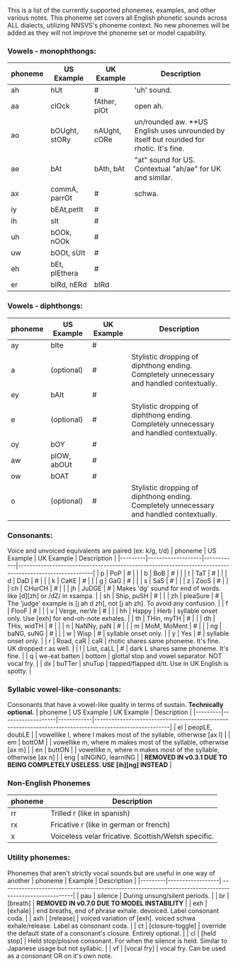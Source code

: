 This is a list of the currently supported phonemes, examples, and other various notes.
This phoneme set covers all English phonetic sounds across ALL dialects, utilizing NNSVS's phoneme context. No new phonemes will be added as they will not improve the phoneme set or model capability.
### Vowels - monophthongs:
| phoneme | US Example        | UK Example   | Description                                                                                            |
|---------|-------------------|--------------|--------------------------------------------------------------------------------------------------------|
| ah      | hUt               | #            | 'uh' sound.                                                                                            |
| aa      | clOck             | fAther, plOt | open ah.                                                                                               |
| ao      | bOUght, stORy     | nAUght, cORe | un/rounded aw. **US English uses unrounded by itself but rounded for rhotic. It's fine.                |
| ae      | bAt               | bAth, bAt    | "at" sound for US. Contextual "ah/ae" for UK and similar.                                              |
| ax      | commA, parrOt     | #            | schwa.                                                                                                 |
| iy      | bEAt,petIt        | #            |                                                                                                        |
| ih      | sIt               | #            |                                                                                                        |
| uh      | bOOk, nOOk        | #            |                                                                                                        |
| uw      | bOOt, sUIt        | #            |                                                                                                        |
| eh      | bEt, plEthera     | #            |                                                                                                        |
| er      | bIRd, nERd        | bIRd         |                                                                                                        |
### Vowels - diphthongs:
| phoneme | US Example        | UK Example | Description                                                                                            |
|---------|-------------------|------------|--------------------------------------------------------------------------------------------------------|
| ay      | bIte              | #          |                                                                                                        |
| a       | (optional)        | #          | Stylistic dropping of diphthong ending. Completely unnecessary and handled contextually.               |
| ey      | bAIt              | #          |                                                                                                        |
| e       | (optional)        | #          | Stylistic dropping of diphthong ending. Completely unnecessary and handled contextually.               |
| oy      | bOY               | #          |                                                                                                        |
| aw      | plOW, abOUt       | #          |                                                                                                        |
| ow      | bOAT              | #          |                                                                                                        |
| o       | (optional)        | #          | Stylistic dropping of diphthong ending. Completely unnecessary and handled contextually.               |
### Consonants:
Voice and unvoiced equivalents are paired (ex: k/g, t/d)
| phoneme | US Example        | UK Example | Description                                                                                            |
|---------|-------------------|------------|--------------------------------------------------------------------------------------------------------|
| p       | PoP               | #          |                                                                                                        |
| b       | BoB               | #          |                                                                                                        |
| t       | TaT               | #          |                                                                                                        |
| d       | DaD               | #          |                                                                                                        |
| k       | CaKE              | #          |                                                                                                        |
| g       | GaG               | #          |                                                                                                        |
| s       | SaS               | #          |                                                                                                        |
| z       | ZooS              | #          |                                                                                                        |
| ch      | CHurCH            | #          |                                                                                                        |
| jh      | JuDGE             | #          | Makes 'dg' sound for end of words. like [d][zh] or /dZ/ in xsampa.                                     |
| sh      | Ship, puSH        | #          |                                                                                                        |
| zh      | pleaSure          | #          | The 'judge' example is [j ah d zh], not [j ah zh]. To avoid any confusion.                             |
| f       | FlooF             | #          |                                                                                                        |
| v       | Verge, nerVe      | #          |                                                                                                        |
| hh      | Happy             | Herb       | syllable onset only. Use [exh] for end-oh-note exhales.                                                |
| th      | THin, myTH        | #          |                                                                                                        |
| dh      | THis, widTH       | #          |                                                                                                        |
| n       | NaNNy, paN        | #          |                                                                                                        |
| m       | MoM, MoMent       | #          |                                                                                                        |
| ng      | baNG, suNG        | #          |                                                                                                        |
| w       | Wisp              | #          | syllable onset only.                                                                                   |
| y       | Yes               | #          | syllable onset only.                                                                                   |
| r       | Road, caR         | caR        | rhotic shares same phoneme. It's fine. UK dropped r as well.                                           |
| l       | List, caLL        | #          | dark L shares same phoneme. It's fine.                                                                 |
| q       | we-eat batten     | bottom     | glottal stop and vowel separator. NOT vocal fry.                                                       |
| dx      | buTTer            | shuTup     | tapped/flapped d/tt. Use in UK English is spotty.                                                      |
### Syllabic vowel-like-consonants:
Consonants that have a vowel-like quality in terms of sustain. **Technically optional.**
| phoneme | US Example        | UK Example | Description                                                                                            |
|---------|-------------------|------------|--------------------------------------------------------------------------------------------------------|
| el      | peopLE, doubLE    |            | vowellike l, where l makes most of the syllable, otherwise [ax l]                                      |
| em      | bottOM            |            | vowellike m, where m makes most of the syllable, otherwise [ax m]                                      |
| en      | buttON            |            | vowellike n, where n makes most of the syllable, otherwise [ax n]                                      |
| eng     | sINGING, learnING |            | **REMOVED IN v0.3.1 DUE TO BEING COMPLETELY USELESS. USE [ih][ng] INSTEAD**                            |
### Non-English Phonemes
| phoneme | Description                                                                                            |
|---------| -------------------------------------------------------------------------------------------------------|
| rr      | Trilled r (like in spanish)                                                                            |
| rx      | Fricative r (like in german or french)                                                                 |
| x       | Voiceless velar fricative. Scottish/Welsh specific.                                                    |
### Utility phonemes:
Phonemes that aren't strictly vocal sounds but are useful in one way of another
| phoneme | Example          | Description                                                                                            |
|---------|------------------| -------------------------------------------------------------------------------------------------------|
| pau     | silence          | During unsung/silent periods.                                                                          |
| br      | [breath]         | **REMOVED IN v0.7.0 DUE TO MODEL INSTABILITY**                                                         |
| exh     | [exhale]         | end breaths, end of phrase exhale. devoiced. Label consonant coda.                                     |
| axh     | [release]        | voiced variation of [exh]. voiced schwa exhale/release. Label as consonant coda.                       |
| ct      | [closure-toggle] | override the default state of a consonant's closure. Entirely optional.                                |
| cl      | [held stop]      | Held stop/plosive consonant. For when the silence is held. Similar to Japanese usage but not syllabic. |
| vf      | [vocal fry]      | vocal fry. Can be used as a consonant OR on it's own note.    
